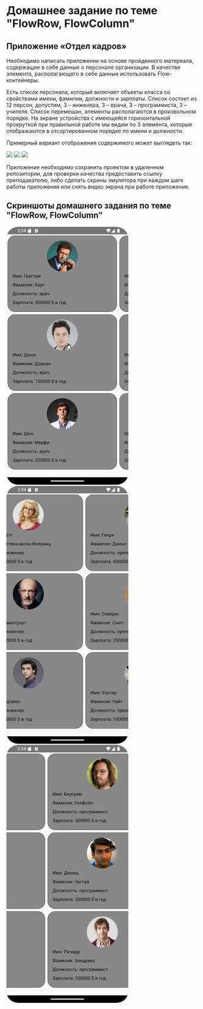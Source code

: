 # Домашнее задание по теме "FlowRow, FlowColumn"
## Приложение «Отдел кадров»
Необходимо написать приложение на основе пройденного материала, содержащее в себе данные о персонале организации. В качестве элемента, располагающего в себе данные использовать Flow-контейнеры. 

Есть список персонала, который включает объекты класса со свойствами имени, фамилии, должности и зарплаты. Список состоит из 12 персон, допустим, 3 – инженера, 3 – врача, 3 – программиста, 3 – учителя. Список перемешан, элементы располагаются в произвольном порядке. На экране устройства с имеющейся горизонтальной прокруткой при правильной работе мы видим по 3 элемента, которые отображаются в отсортированном порядке по имени и должности.

Примерный вариант отображения содержимого может выглядеть так:

![](https://static.tildacdn.com/tild3236-6661-4339-a362-386338313765/e1.png)
![](https://static.tildacdn.com/tild3430-3033-4331-b764-643534306265/2.png)
![](https://static.tildacdn.com/tild3461-3435-4066-a263-303061643937/4.png)

Приложение необходимо сохранить проектом в удаленном репозитории, для проверки качества предоставить ссылку преподавателю, либо сделать скрины эмулятора при каждом шаге работы приложения или снять видео экрана при работе приложения.

## Скриншоты домашнего задания по теме "FlowRow, FlowColumn"

![](md/1.png)
![](md/2.png)
![](md/3.png)